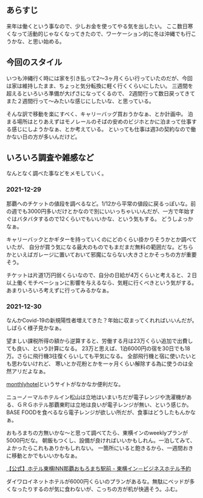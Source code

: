 ## あらすじ

来年は働くという事なので、少しお金を使ってやる気を出したい。
ここ数日寒くなって活動的じゃなくなってきたので、ワーケーション的に冬は沖縄でも行こうかな、と思い始める。

## 今回のスタイル

いつも沖縄行く時には家を引き払って2〜3ヶ月くらい行っていたのだが、今回は家は維持したまま、ちょっと気分転換に軽く行くくらいにしたい。
三週間を超えるといろいろ準備が大げさになってくるので、
2週間行って数日戻ってきてまた２週間行って〜みたいな感じにしたいな、と思っている。

そんな訳で移動を楽にすべく、キャリーバッグ買おうかなぁ、とか計画中。
泊まる場所はとりあえずはモノレールのそばの安めのビジホとかに泊まって仕事する感じにしようかなぁ、とか考えている。
といっても仕事は週3の契約なので働かない日の方が多いんだけど。

## いろいろ調査や雑感など

なんとなく調べた事などをメモしていく。

### 2021-12-29

那覇へのチケットの値段を調べるなど。1/12から平常の値段に戻るっぽいな。前の週でも3000円多いだけとかなので別にいいっちゃいいんだが、一方で年始すぐはバタバタするので12くらいでもいいかな、という気もする。
どうしよっかなぁ。

キャリーバックとかギターを持っていくのにどのくらい掛かりそうかとか調べていたが、
自分が買う気になる最大のものでもまだまだ無料の範囲だな。どちらかといえばガレージに置いておいて邪魔にならない大きさとかそっちの方が重要そう。

チケットは片道1万円弱くらいなので、自分の日給が4万くらいと考えると、２日以上働くモチベーションに影響を与えるなら、気軽に行くべきという気がする。
あまりいろいろ考えずに行ってみるかなぁ。

### 2021-12-30

なんかCovid-19の新規陽性者増えてきた？年始に収まってくれればいいんだが。
しばらく様子見かなぁ。

望ましい課税所得の額から逆算すると、労働する月は23万くらい追加で出費しても良い、という計算になる。
23万と思えば、1泊6000円の宿を30日でも18万。さらに飛行機3往復くらいしても平気になる。
全部飛行機と宿に使いたいとも思わないけれど、
寒いとか花粉とかを一ヶ月くらい解除する為に使うのは全然アリだよなぁ。

[monthlyhotel](https://www.monthlyhotel.jp/)というサイトがなかなか便利だな。

ニューノーマルホテルイン松山は立地はいまいちだが電子レンジや洗濯機がある、ＧＲＧホテル那覇東町は立地は良いが電子レンジが無い、という感じか。
BASE FOODを食べるなら電子レンジが欲しい所だが、食事はどうしたもんかなぁ。

おもろまちの方無いかな〜と思って調べてたら、東横インのweeklyプランが5000円だな。
朝飯もつくし、設備が良ければいいかもしれん。一泊してみて、よかったらこれもありかもしれない。
一箇所にいると飽きるから、一週間おきに移動とかでもいいかもなぁ。

[【公式】ホテル東横INN那覇おもろまち駅前 - 東横イン－ビジネスホテル予約](https://www.toyoko-inn.com/search/detail/00184/)

ダイワロイネットホテルが6000円くらいのプランがあるな。無駄にベッドが多くなったりするのが気に食わないが、こっちの方が机が快適そう。ふむ。